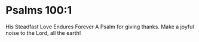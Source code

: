 # Psalms 100:1

His Steadfast Love Endures Forever A Psalm for giving thanks. Make a joyful noise to the Lord, all the earth!
